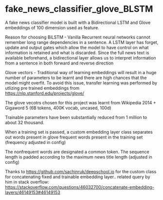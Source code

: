 # fake_news_classifier_glove_BLSTM

A fake news classifier model is built with a Bidirectional LSTM and Glove embeddings of 100 dimension used as feature. 

Reason for choosing
BiLSTM - Vanilla Recurrent neural networks cannot remember long range dependencies in a sentence. A LSTM layer has forget, update and output gates which allow the model to have control on what information is retained and what is discarded. Since the full news text is available beforehand, a bidirectional layer allows us to interpret information from a sentence in both forward and reverse direction

Glove vectors - Traditional way of learning embeddings will result in a huge number of parameters to be learnt and there are high chances that the model might overfit. To avoid this issue, transfer learning was performed by utlizing pre trained embeddings from https://nlp.stanford.edu/projects/glove/
 
The glove vecotrs chosen for this project was learnt from Wikipedia 2014 + Gigaword 5 (6B tokens, 400K vocab, uncased, 100d) 

 Trainable parameters have been substantially reduced from 1 million to about 32 thousand.

When a training set is passed, a custom embedding layer class separates out 
words present in glove
frequent words present in the training set (frequency adjusted in config)
			
The nonfrequent words are designated a common <other> token. The sequence length is padded according to the maximum news title length (adjusted in config)

Thanks to https://github.com/sachinruk/deepschool.io for the custom class for concatenating fixed and trainable embedding layer..
related query by him in stack overflow: https://stackoverflow.com/questions/46032700/concatenate-embedding-layers/46149153#46149153
